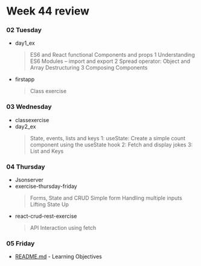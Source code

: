 # Week 44 review
### 02 Tuesday
* day1_ex
   > ES6 and React functional Components and props
1 Understanding ES6 Modules – import and export
2 Spread operator: Object and Array Destructuring
3 Composing Components
* firstapp
   > Class exercise
### 03 Wednesday
* classexercise
* day2_ex
   > State, events, lists and keys
1: useState: Create a simple count component using the useState hook
2: Fetch and display jokes
3: List and Keys
### 04 Thursday
* Jsonserver
* exercise-thursday-friday
   > Forms, State and CRUD
Simple form
Handling multiple inputs
Lifting State Up
* react-crud-rest-exercise
   > API Interaction using fetch

### 05 Friday
* [README.md](https://github.com/cph-pk/3semWeek44/tree/main/05%20Friday) - Learning Objectives